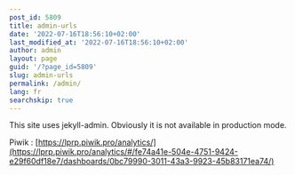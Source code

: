 ```yaml
---
post_id: 5809
title: admin-urls
date: '2022-07-16T18:56:10+02:00'
last_modified_at: '2022-07-16T18:56:10+02:00'
author: admin
layout: page
guid: '/?page_id=5809'
slug: admin-urls
permalink: /admin/
lang: fr
searchskip: true
---
```


This site uses jekyll-admin.
Obviously it is not available in production mode.

Piwik : [https://lprp.piwik.pro/analytics/](https://lprp.piwik.pro/analytics/#/fe74a41e-504e-4751-9424-e29f60df18e7/dashboards/0bc79990-3011-43a3-9923-45b83171ea74/)